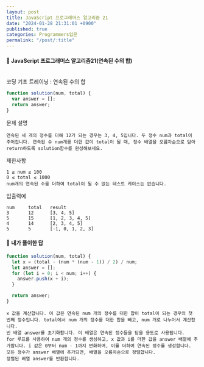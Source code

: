 ```yaml
---
layout: post
title: JavaScript 프로그래머스 알고리즘 21
date: "2024-01-28 21:31:01 +0900"
published: true
categories: Programmers입문
permalink: "/post/:title"
---
```


<h4>🤭 JavaScript 프로그래머스 알고리즘21(연속된 수의 합)</h4>

<br>
코딩 기초 트레이닝 : 연속된 수의 합

```javascript
function solution(num, total) {
  var answer = [];
  return answer;
}
```

문제 설명

    연속된 세 개의 정수를 더해 12가 되는 경우는 3, 4, 5입니다. 두 정수 num과 total이 주어집니다. 연속된 수 num개를 더한 값이 total이 될 때, 정수 배열을 오름차순으로 담아 return하도록 solution함수를 완성해보세요.

제한사항

    1 ≤ num ≤ 100
    0 ≤ total ≤ 1000
    num개의 연속된 수를 더하여 total이 될 수 없는 테스트 케이스는 없습니다.

입출력예

    num	    total	result
    3	    12	    [3, 4, 5]
    5	    15	    [1, 2, 3, 4, 5]
    4	    14	    [2, 3, 4, 5]
    5	    5	    [-1, 0, 1, 2, 3]

<h4>🤭 내가 풀이한 답</h4>

```javascript
function solution(num, total) {
  let x = (total - (num * (num - 1)) / 2) / num;
  let answer = [];
  for (let i = 0; i < num; i++) {
    answer.push(x + i);
  }

  return answer;
}
```

    x 값을 계산합니다. 이 값은 연속된 num 개의 정수를 더한 합이 total이 되는 경우의 첫 번째 정수입니다. total에서 num 개의 정수를 더한 합을 빼고, num 개로 나누어서 계산합니다.
    빈 배열 answer를 초기화합니다. 이 배열은 연속된 정수들을 담을 용도로 사용됩니다.
    for 루프를 사용하여 num 개의 정수를 생성하고, x 값과 i를 더한 값을 answer 배열에 추가합니다. i 값은 0부터 num - 1까지 변화하며, 이를 더하여 연속된 정수를 생성합니다.
    모든 정수가 answer 배열에 추가되면, 배열을 오름차순으로 정렬합니다.
    정렬된 배열 answer를 반환합니다.

